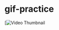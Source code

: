 # gif-practice


[![Video Thumbnail](https://github.com/mbintangww/gif-practice/assets/115893918/f36bf0b8-58d6-435e-9068-7ae13441b8eb)
